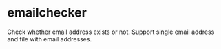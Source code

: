 emailchecker
============

Check whether email address exists or not. Support single email address and file with email addresses.
